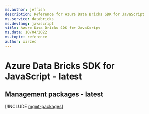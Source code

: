 ```yaml
---
ms.author: jeffish
description: Reference for Azure Data Bricks SDK for JavaScript
ms.service: databricks
ms.devlang: javascript
title: Azure Data Bricks SDK for JavaScript
ms.data: 10/04/2022
ms.topic: reference
author: xirzec
---
```

# Azure Data Bricks SDK for JavaScript - latest

## Management packages - latest
[!INCLUDE [mgmt-packages](data-bricks-mgmt-index.md)]